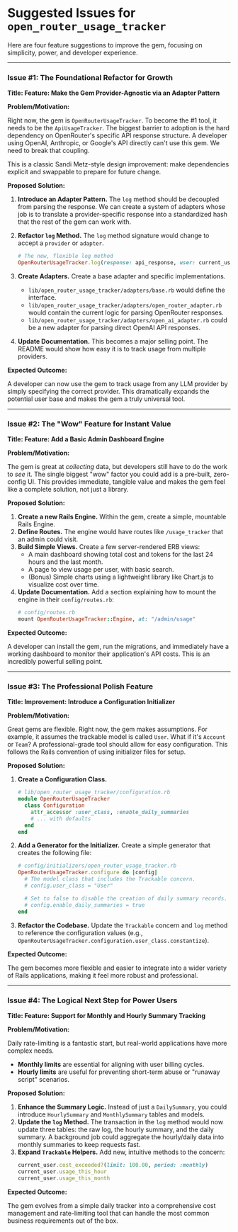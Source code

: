 # Suggested Issues for `open_router_usage_tracker`

Here are four feature suggestions to improve the gem, focusing on simplicity, power, and developer experience.

---

### Issue #1: The Foundational Refactor for Growth

**Title: Feature: Make the Gem Provider-Agnostic via an Adapter Pattern**

**Problem/Motivation:**

Right now, the gem is `OpenRouterUsageTracker`. To become the #1 tool, it needs to be the `ApiUsageTracker`. The biggest barrier to adoption is the hard dependency on OpenRouter's specific API response structure. A developer using OpenAI, Anthropic, or Google's API directly can't use this gem. We need to break that coupling.

This is a classic Sandi Metz-style design improvement: make dependencies explicit and swappable to prepare for future change.

**Proposed Solution:**

1.  **Introduce an Adapter Pattern.** The `log` method should be decoupled from parsing the response. We can create a system of adapters whose job is to translate a provider-specific response into a standardized hash that the rest of the gem can work with.

2.  **Refactor `log` Method.** The `log` method signature would change to accept a `provider` or `adapter`.
    ```ruby
    # The new, flexible log method
    OpenRouterUsageTracker.log(response: api_response, user: current_user, provider: :open_router)
    ```

3.  **Create Adapters.** Create a base adapter and specific implementations.
    *   `lib/open_router_usage_tracker/adapters/base.rb` would define the interface.
    *   `lib/open_router_usage_tracker/adapters/open_router_adapter.rb` would contain the current logic for parsing OpenRouter responses.
    *   `lib/open_router_usage_tracker/adapters/open_ai_adapter.rb` could be a new adapter for parsing direct OpenAI API responses.

4.  **Update Documentation.** This becomes a major selling point. The README would show how easy it is to track usage from multiple providers.

**Expected Outcome:**

A developer can now use the gem to track usage from any LLM provider by simply specifying the correct provider. This dramatically expands the potential user base and makes the gem a truly universal tool.

---

### Issue #2: The "Wow" Feature for Instant Value

**Title: Feature: Add a Basic Admin Dashboard Engine**

**Problem/Motivation:**

The gem is great at *collecting* data, but developers still have to do the work to *see* it. The single biggest "wow" factor you could add is a pre-built, zero-config UI. This provides immediate, tangible value and makes the gem feel like a complete solution, not just a library.

**Proposed Solution:**

1.  **Create a new Rails Engine.** Within the gem, create a simple, mountable Rails Engine.
2.  **Define Routes.** The engine would have routes like `/usage_tracker` that an admin could visit.
3.  **Build Simple Views.** Create a few server-rendered ERB views:
    *   A main dashboard showing total cost and tokens for the last 24 hours and the last month.
    *   A page to view usage per user, with basic search.
    *   (Bonus) Simple charts using a lightweight library like Chart.js to visualize cost over time.
4.  **Update Documentation.** Add a section explaining how to mount the engine in their `config/routes.rb`:
    ```ruby
    # config/routes.rb
    mount OpenRouterUsageTracker::Engine, at: "/admin/usage"
    ```

**Expected Outcome:**

A developer can install the gem, run the migrations, and immediately have a working dashboard to monitor their application's API costs. This is an incredibly powerful selling point.

---

### Issue #3: The Professional Polish Feature

**Title: Improvement: Introduce a Configuration Initializer**

**Problem/Motivation:**

Great gems are flexible. Right now, the gem makes assumptions. For example, it assumes the trackable model is called `User`. What if it's `Account` or `Team`? A professional-grade tool should allow for easy configuration. This follows the Rails convention of using initializer files for setup.

**Proposed Solution:**

1.  **Create a Configuration Class.**
    ```ruby
    # lib/open_router_usage_tracker/configuration.rb
    module OpenRouterUsageTracker
      class Configuration
        attr_accessor :user_class, :enable_daily_summaries
        # ... with defaults
      end
    end
    ```
2.  **Add a Generator for the Initializer.** Create a simple generator that creates the following file:
    ```ruby
    # config/initializers/open_router_usage_tracker.rb
    OpenRouterUsageTracker.configure do |config|
      # The model class that includes the Trackable concern.
      # config.user_class = "User"

      # Set to false to disable the creation of daily summary records.
      # config.enable_daily_summaries = true
    end
    ```
3.  **Refactor the Codebase.** Update the `Trackable` concern and `log` method to reference the configuration values (e.g., `OpenRouterUsageTracker.configuration.user_class.constantize`).

**Expected Outcome:**

The gem becomes more flexible and easier to integrate into a wider variety of Rails applications, making it feel more robust and professional.

---

### Issue #4: The Logical Next Step for Power Users

**Title: Feature: Support for Monthly and Hourly Summary Tracking**

**Problem/Motivation:**

Daily rate-limiting is a fantastic start, but real-world applications have more complex needs.
*   **Monthly limits** are essential for aligning with user billing cycles.
*   **Hourly limits** are useful for preventing short-term abuse or "runaway script" scenarios.

**Proposed Solution:**

1.  **Enhance the Summary Logic.** Instead of just a `DailySummary`, you could introduce `HourlySummary` and `MonthlySummary` tables and models.
2.  **Update the `log` Method.** The transaction in the `log` method would now update three tables: the raw log, the hourly summary, and the daily summary. A background job could aggregate the hourly/daily data into monthly summaries to keep requests fast.
3.  **Expand `Trackable` Helpers.** Add new, intuitive methods to the concern:
    ```ruby
    current_user.cost_exceeded?(limit: 100.00, period: :monthly)
    current_user.usage_this_hour
    current_user.usage_this_month
    ```

**Expected Outcome:**

The gem evolves from a simple daily tracker into a comprehensive cost management and rate-limiting tool that can handle the most common business requirements out of the box.
